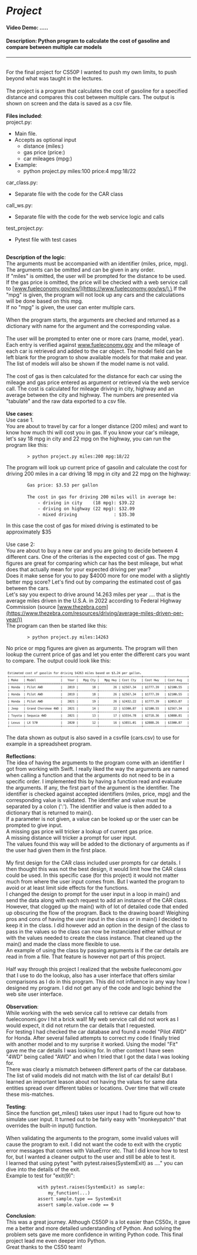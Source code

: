 # *Project*
#### Video Demo: .....
#### Description: Python program to calculate the cost of gasoline and compare between multiple car models

___
\
For the final project for CS50P I wanted to push my own limits, to push beyond what was 
taught in the lectures.
\
\
The project is a program that calculates the cost of gasoline for a specified distance and compares 
this cost between multiple cars. The output is shown on screen and the data is saved as a csv file.
\
\
**Files included**:\
project.py: 
* Main file. 
* Accepts as optional input
  - distance (miles:) 
  - gas price (price:)
  - car mileages (mpg:)
* Example: 
  - python project.py miles:100 price:4 mpg:18/22   

car_class.py:    
* Separate file with the code for the CAR class 

call_ws.py:      
* Separate file with the code for the web service logic and calls

test_project.py: 
* Pytest file with test cases

\
**Description of the logic**:\
The arguments must be accompanied with an identifier (miles, price, mpg). 
The arguments can be omitted and can be given in any order.\
If "miles" is omitted, the user will be prompted for the distance to be used.\
If the gas price is omitted, the price will be checked with a web service call to 
[www.fueleconomy.gov/ws/](https://www.fueleconomy.gov/ws/).\
If the "mpg" is given, the program will not look up any cars and the calculations 
will be done based on this mpg. \
If no "mpg" is given, the user can enter multiple cars.
\
\
When the program starts, the arguments are checked and returned as a dictionary with
name for the argument and the corresponding value.
\
\
The user will be prompted to enter one or more cars (name, model, year). Each entry is 
verified against www.fueleconomy.gov and the mileage of each car is retrieved and added 
to the car object. The model field can be left blank for the program to show available 
models for that make and year. The list of models will also be shown if the model name 
is not valid. 
\
\
The cost of gas is then calculated for the distance for each car using the mileage and gas 
price entered as argument or retrieved via the web service call. The cost is calculated for 
mileage driving in city, highway and an average between the city and highway. The numbers are
presented via "tabulate" and the raw data exported to a csv file.
\
\
**Use cases**:\
Use case 1.\
You are about to travel by car for a longer distance (200 miles) and want to know 
how much thi will cost you in gas. If you know your car's mileage, let's say 18 mpg in city 
and 22 mpg on the highway, you can run the program like this:

            > python project.py miles:200 mpg:18/22

The program will look up current price of gasolin and calculate the cost for driving 200 miles 
in a car driving 18 mpg in city and 22 mpg on the highway:

            Gas price: $3.53 per gallon

            The cost in gas for driving 200 miles will in average be: 
                - driving in city    (18 mpg): $39.22
                - driving on highway (22 mpg): $32.09
                - mixed driving              : $35.30

In this case the cost of gas for mixed driving is estimated to be approximately $35
\
\
Use case 2:\
You are about to buy a new car and you are going to decide between 4 different
cars. One of the criterias is the expected cost of gas. The mpg figures are great for comparing 
which car has the best mileage, but what does that actually mean for your expected driving per 
year?\
Does it make sense for you to pay $4000 more for one model with a slightly better mpg 
score? Let's find out by comparing the estimated cost of gas between the cars.\
Let's say you expect to drive around 14.263 miles per year .... that is the average 
miles driven in the U.S.A. in 2022 according to Federal Highway Commission (source 
[www.thezebra.com](https://www.thezebra.com/resources/driving/average-miles-driven-per-year/)) \
The program can then be started like this:

            > python project.py miles:14263

No price or mpg figures are given as arguments. The program will then lookup the current 
price of gas and let you enter the different cars you want to compare. The output could look 
like this:

![Example output for use case 2](use_case2.png)

The data shown as output is also saved in a csvfile (cars.csv) to use for example in a 
spreadsheet program.
\
\
**Reflections**:\
The idea of having the arguments to the program come with an identifier I got from working with Swift. 
I really liked the way the arguments are named when calling a function and that the arguments 
do not need to be in a specific order. I implemented this by having a function read and 
evaluate the arguments. If any, the first part of the argument is the identifier. The
identifier is checked against accepted identifiers (miles, price, mpg) and the corresponding
value is validated. The identifier and value must be separated by a colon (':').
The identifier and value is then added to a dictionary that is returned to main(). \
If a parameter is not given, a value can be looked up or the user can be prompted to give 
input. \
A missing gas price will tricker a lookup of current gas price. \
A missing distance will tricker a prompt for user input.\
The values found this way will be added to the dictionary of arguments as if the user
had given them in the first place.
\
\
My first design for the CAR class included user prompts for car details. I then thought this was
not the best design, it would limit how the CAR class could be used. In this specific case 
(for this project) it would not matter much from where the user input comes from. But I wanted
the program to avoid or at least limit side effects for the functions. \
I changed the design to prompt for the user input in a loop in main() and send the data along 
with each request to add an instance of the CAR class. \
However, that clogged up the main() with of lot of detailed code that ended up obscuring the flow
of the program. Back to the drawing board! Weighing pros and cons of having the user input in the 
class or in main() I decided to keep it in the class. I did however add an option in the design of 
the class to pass in the values so the class can now be instanciated either without or with the 
values needed to create the class instance. That cleaned up the main() and made the class more
flexible to use. \
An example of using the class by passing arguments is if the car details are read in from a file.
That feature is however not part of this project.
\
\
Half way through this project I realized that the website fueleconomi.gov that I use to do 
the lookup, also has a user interface that offers similar comparisons as I do in this 
program. This did not influence in any way how I designed my program. I did not get any of
the code and logic behind the web site user interface.
\
\
**Observation**:\
While working with the web service call to retrieve car details from fueleconomi.gov I
hit a brick wall! My web service call did not work as I would expect, it did not return the
car details that I requested. \
For testing I had checked the car database and found a model
"Pilot 4WD" for Honda. After several failed attempts to correct my code I finally tried with 
another model and to my surprise it worked. Using the model "Fit" gave me the car details I was 
looking for. In other context I have seen "4WD" being called "AWD" and when I tried that I got 
the data I was looking for. \
There was clearly a mismatch between different parts of the car 
database. The list of valid models did not match with the list of car details! But I learned 
an important leason about not having the values for same data entities spread over different 
tables or locations. Over time that will create these mis-matches. 
\
\
**Testing**:\
Since the function get_miles() takes user input I had to figure out how to simulate user input. 
It turned out to be fairly easy with "monkeypatch" that overrides the built-in input() function.\
\
When validating the arguments to the program, some invalid values will cause the program to exit.
I did not want the code to exit with the cryptic error messages that comes with ValueError etc. 
That I did know how to test for, but I wanted a cleaner output to the user and still be able to test 
it.\
I learned that using pytest "with pytest.raises(SystemExit) as ...." you can dive into the details of 
the exit. \
Example to test for "exit(9)":

                with pytest.raises(SystemExit) as sample:
                    my_function(...)
                assert sample.type == SystemExit
                assert sample.value.code == 9


**Conclusion**:\
This was a great journey. Although CS50P is a lot easier than CS50x, it gave me a better and more 
detailed understanding of Python. And solving the problem sets gave me more confidence in writing 
Python code. This final project lead me even deeper into Python. \
Great thanks to the CS50 team!
